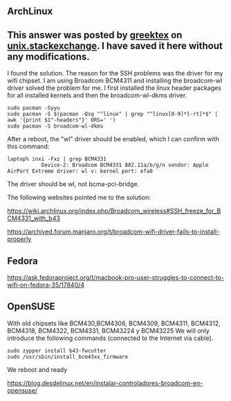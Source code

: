 ## ArchLinux

This answer was posted by [greektex](https://unix.stackexchange.com/users/449362/greektex) on [unix.stackexchange](https://unix.stackexchange.com/questions/627451/unresponsive-ssh-session-in-manjaro-arch-linux-after-using-scp-rsync).
I have saved it here without any modifications.
-------------
I found the solution. The reason for the SSH problems was the driver for my wifi chipset. I am using Broadcom BCM4311 and installing the broadcom-wl driver solved the problem for me. I first installed the linux header packages for all installed kernels and then the broadcom-wl-dkms driver.
```
sudo pacman -Syyu
sudo pacman -S $(pacman -Qsq "^linux" | grep "^linux[0-9]*[-rt]*$" | awk '{print $1"-headers"}' ORS=' ')
sudo pacman -S broadcom-wl-dkms
```
After a reboot, the "wl" driver should be enabled, which I can confirm with this command:
```
laptop% inxi -Fxz | grep BCM4331
           Device-2: Broadcom BCM4331 802.11a/b/g/n vendor: Apple AirPort Extreme driver: wl v: kernel port: efa0 
```
The driver should be wl, not bcma-pci-bridge.

The following websites pointed me to the solution:

https://wiki.archlinux.org/index.php/Broadcom_wireless#SSH_freeze_for_BCM4331_with_b43

https://archived.forum.manjaro.org/t/broadcom-wifi-driver-fails-to-install-properly


## Fedora
https://ask.fedoraproject.org/t/macbook-pro-user-struggles-to-connect-to-wifi-on-fedora-35/17840/4

## OpenSUSE

With old chipsets like BCM430,BCM4306, BCM4309, BCM4311, BCM4312, BCM4318, BCM4322, BCM4331, BCM43224 y BCM43225 We will only introduce the following commands (connected to the Internet via cable).
```
sudo zypper install b43-fwcutter
sudo /usr/sbin/install_bcm43xx_firmware
```
We reboot and ready


https://blog.desdelinux.net/en/instalar-controladores-broadcom-en-opensuse/
